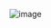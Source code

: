 ![image](https://user-images.githubusercontent.com/50972986/62817804-64e8ee00-bb77-11e9-99f7-2db4f04b8018.png)

